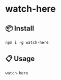 # watch-here

## :package: Install

```command
npm i -g watch-here
```

## :clipboard: Usage

```command
watch-here
```
